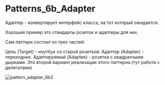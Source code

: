 # Patterns_6b_Adapter

Адаптер - конвертирует интерфейс класса, на тот который ожидается.

Хороший пример это стандарты розеток и адаптеры для них.

Сам паттерн состоит из трех частей:

Цель (Target) - ноутбук со старой розеткой.
Адаптер (Adapter) - переходник.
Адаптируемый (Adaptee) - розетка с квадратными дырками.
Это второй вариант реализации этого паттерна.(тут работа с делегатами)

![pattern_adapter_6b2](https://user-images.githubusercontent.com/8353437/28814089-5b9234c6-76c6-11e7-95cc-876570152f7c.png)
